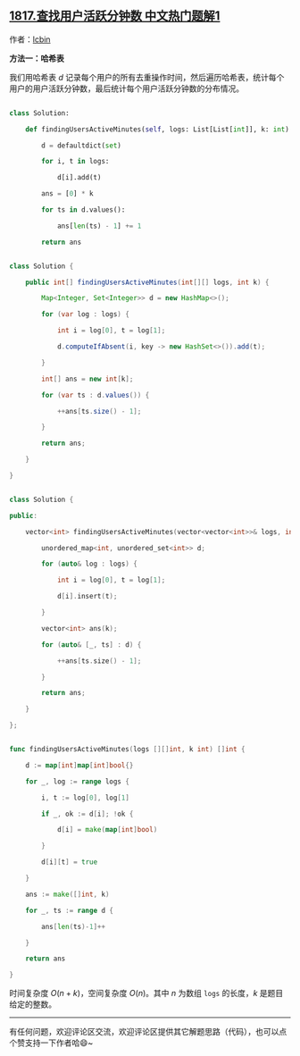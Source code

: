 ## [1817.查找用户活跃分钟数 中文热门题解1](https://leetcode.cn/problems/finding-the-users-active-minutes/solutions/100000/by-lcbin-cmli)

作者：[lcbin](https://leetcode.cn/u/lcbin)



**方法一：哈希表**

我们用哈希表 $d$ 记录每个用户的所有去重操作时间，然后遍历哈希表，统计每个用户的用户活跃分钟数，最后统计每个用户活跃分钟数的分布情况。


```python [sol1-Python3]
class Solution:
    def findingUsersActiveMinutes(self, logs: List[List[int]], k: int) -> List[int]:
        d = defaultdict(set)
        for i, t in logs:
            d[i].add(t)
        ans = [0] * k
        for ts in d.values():
            ans[len(ts) - 1] += 1
        return ans
```



```java [sol1-Java]
class Solution {
    public int[] findingUsersActiveMinutes(int[][] logs, int k) {
        Map<Integer, Set<Integer>> d = new HashMap<>();
        for (var log : logs) {
            int i = log[0], t = log[1];
            d.computeIfAbsent(i, key -> new HashSet<>()).add(t);
        }
        int[] ans = new int[k];
        for (var ts : d.values()) {
            ++ans[ts.size() - 1];
        }
        return ans;
    }
}
```



```cpp [sol1-C++]
class Solution {
public:
    vector<int> findingUsersActiveMinutes(vector<vector<int>>& logs, int k) {
        unordered_map<int, unordered_set<int>> d;
        for (auto& log : logs) {
            int i = log[0], t = log[1];
            d[i].insert(t);
        }
        vector<int> ans(k);
        for (auto& [_, ts] : d) {
            ++ans[ts.size() - 1];
        }
        return ans;
    }
};
```


```go [sol1-Go]
func findingUsersActiveMinutes(logs [][]int, k int) []int {
	d := map[int]map[int]bool{}
	for _, log := range logs {
		i, t := log[0], log[1]
		if _, ok := d[i]; !ok {
			d[i] = make(map[int]bool)
		}
		d[i][t] = true
	}
	ans := make([]int, k)
	for _, ts := range d {
		ans[len(ts)-1]++
	}
	return ans
}
```


时间复杂度 $O(n + k)$，空间复杂度 $O(n)$。其中 $n$ 为数组 `logs` 的长度，$k$ 是题目给定的整数。



---

有任何问题，欢迎评论区交流，欢迎评论区提供其它解题思路（代码），也可以点个赞支持一下作者哈😄~